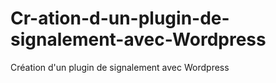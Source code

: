 # Cr-ation-d-un-plugin-de-signalement-avec-Wordpress
Création d'un plugin de signalement avec Wordpress
